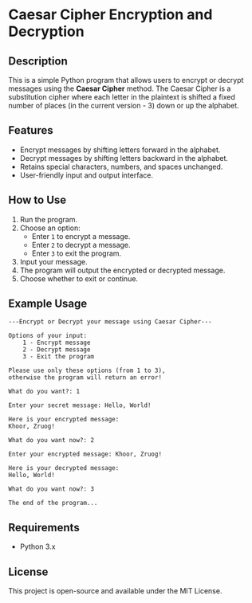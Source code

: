 # Caesar Cipher Encryption and Decryption

## Description
This is a simple Python program that allows users to encrypt or decrypt messages using the **Caesar Cipher** method. The Caesar Cipher is a substitution cipher where each letter in the plaintext is shifted a fixed number of places (in the current version - 3) down or up the alphabet.

## Features
- Encrypt messages by shifting letters forward in the alphabet.
- Decrypt messages by shifting letters backward in the alphabet.
- Retains special characters, numbers, and spaces unchanged.
- User-friendly input and output interface.

## How to Use
1. Run the program.
2. Choose an option:
   - Enter `1` to encrypt a message.
   - Enter `2` to decrypt a message.
   - Enter `3` to exit the program.
3. Input your message.
4. The program will output the encrypted or decrypted message.
5. Choose whether to exit or continue.

## Example Usage
```
---Encrypt or Decrypt your message using Caesar Cipher---

Options of your input:
	1 - Encrypt message
	2 - Decrypt message
	3 - Exit the program

Please use only these options (from 1 to 3), 
otherwise the program will return an error!

What do you want?: 1

Enter your secret message: Hello, World!

Here is your encrypted message:
Khoor, Zruog!

What do you want now?: 2

Enter your encrypted message: Khoor, Zruog!

Here is your decrypted message:
Hello, World!

What do you want now?: 3

The end of the program...

```

## Requirements
- Python 3.x

## License
This project is open-source and available under the MIT License.

